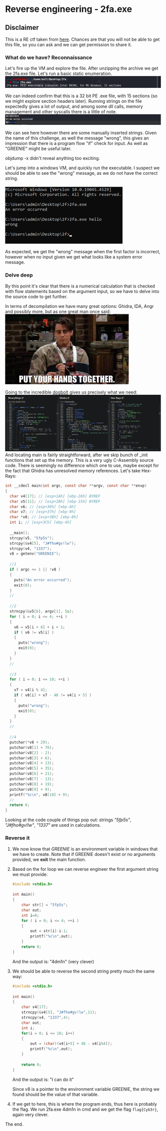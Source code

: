 # Reverse engineering - 2fa.exe

## Disclaimer

This is a RE ctf taken from [here](https://cywar.hackeru.com/challenges/2-factor-auth). Chances are that you will not be able to get this file, so you can ask and we can get permission to share it.

### What do we have? Reconnaissance

Let's fire up the VM and explore the file.
After unzipping the archive we get the 2fa.exe file. Let's run a basic static enumeration.
![s1](imgs/s1.png)

We can indeed confirm that this is a 32 bit PE .exe file, with 15 sections (so we might explore section headers later).
Running strings on the file expectedly gives a lot of output, and among some dll calls, memory management and other syscalls there is a little of note.
![s2](imgs/s2.png)

We can see here however there are some manually inserted strings. Given the name of this challenge, as well the message "wrong", this gives an impression that there is a program flow "if" check for input. As well as "GREENIE" might be useful later.

objdump -x didn't reveal anything too exciting.

Let's jump into a windows VM, and quickly run the executable. I suspect we should be able to see the "wrong" message, as we do not have the correct string.

![s3](imgs/s3.png)

As expected, we get the "wrong" message when the first factor is incorrect, however when no input given we get what looks like a system error message.

### Delve deep

By this point it's clear that there is a numerical calculation that is checked with flow statements based on the argument input, so we have to delve into the source code to get further.

In terms of decompilation we have many great options: Ghidra, IDA, Angr and possibly more, but as one great man once said:
![s4](imgs/s4.gif)

Going to the incredible [dogbolt](dogbolt.org) gives us precisely what we need:
![s5](imgs/s5.png)
And locating main is fairly straightforward, after we skip bunch of _init functions that set up the memory.
This is a very ugly C-Assembly source code. There is seemingly no difference which one to use, maybe except for the fact that Ghidra has unresolved memory references. Let's take Hex-Rays:

```C
int __cdecl main(int argc, const char **argv, const char **envp)
{
  char v4[17]; // [esp+1Ah] [ebp-26h] BYREF
  char v5[11]; // [esp+2Bh] [ebp-15h] BYREF
  char v6; // [esp+36h] [ebp-Ah]
  char v7; // [esp+37h] [ebp-9h]
  char *v8; // [esp+38h] [ebp-8h]
  int i; // [esp+3Ch] [ebp-4h]

  __main();
  strcpy(v5, "5fp5s");
  strcpy(&v4[5], "J#fho#gv!lw");
  strcpy(v4, "1337");
  v8 = getenv("GREENIE");

  //1
  if ( argc <= 1 || !v8 )
  {
    puts("An error occurred");
    exit(0);
  }
  //

  //2
  strncpy(&v5[6], argv[1], 5u);
  for ( i = 0; i <= 4; ++i )
  {
    v6 = v5[i + 6] + i + 1;
    if ( v6 != v5[i] )
    {
      puts("wrong");
      exit(0);
    }
  }
  //

  //3
  for ( i = 0; i <= 10; ++i )
  {
    v7 = v4[i % 4];
    if ( v8[i] + v7 - 48 != v4[i + 5] )
    {
      puts("wrong");
      exit(0);
    }
  }
  //

  //4
  putchar(*v8 + 29);
  putchar(v8[1] + 76);
  putchar(v8[2] - 2);
  putchar(v8[3] + 6);
  putchar(v8[4] + 13);
  putchar(v8[5] + 35);
  putchar(v8[6] + 21);
  putchar(v8[7] - 13);
  putchar(v8[8] + 19);
  putchar(v8[9] + 9);
  printf("%c\n", v8[10] + 9);
  //
  return 0;
}
```

Looking at the code couple of things pop out: strings *"5fp5s"*, *"J#fho#gv!lw"*, *"1337"* are used in calculations.

### Reverse it

1. We now know that *GREENIE* is an environment variable in windows that we have to create. Note that if GREENIE doesn't exist or no arguments provided, we **exit** the main function.

2. Based on the for loop we can reverse engineer the first argument string we must provide:

    ```C
    #include <stdio.h>

    int main()
    {
        char str[] = "5fp5s";
        char out;
        int i=0;
        for ( i = 0; i <= 4; ++i )
        {
            out = str[i]-i-1;
            printf("%c\n",out);
        }
        return 0;
    }
    ```

    And the output is: "4dm1n" (very clever)

3. We should be able to reverse the second string pretty much the same way:

    ```C
    #include <stdio.h>

    int main()
    {
        char v4[17];
        strncpy(&v4[5], "J#fho#gv!lw",11);
        strncpy(v4, "1337",4); 
        char out;
        int i;
        for(i = 0; i <= 10; i++)
        {
            out = (char)(v4[i+5] + 48 - v4[i%4]);
            printf("%c\n",out);
        }

        return 0;
    }
    ```

    And the output is: "I can do it"

    Since v8 is a pointer to the environment variable GREENIE, the string we found should be the value of that variable.

4. If we get to here, this is where the program ends, thus here is probably the flag. We run 2fa.exe 4dm1n in cmd and we get the flag `flag{Cyb3r}`, again very clever.

The end.
